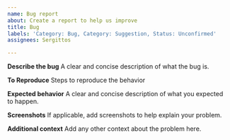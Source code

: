 ```yaml
---
name: Bug report
about: Create a report to help us improve
title: Bug
labels: 'Category: Bug, Category: Suggestion, Status: Unconfirmed'
assignees: Sergittos

---
```


**Describe the bug**
A clear and concise description of what the bug is.

**To Reproduce**
Steps to reproduce the behavior

**Expected behavior**
A clear and concise description of what you expected to happen.

**Screenshots**
If applicable, add screenshots to help explain your problem.

**Additional context**
Add any other context about the problem here.
